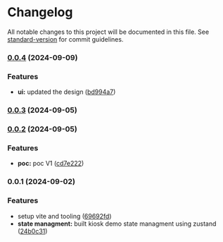 # Changelog

All notable changes to this project will be documented in this file. See [standard-version](https://github.com/conventional-changelog/standard-version) for commit guidelines.

### [0.0.4](https://github.com/hamsa-ai/kiosk-demo/compare/v0.0.3...v0.0.4) (2024-09-09)


### Features

* **ui:** updated the design ([bd994a7](https://github.com/hamsa-ai/kiosk-demo/commit/bd994a77ffbb91aa70aa0491ed27f93d63f90b07))

### [0.0.3](https://github.com/hamsa-ai/kiosk-demo/compare/v0.0.2...v0.0.3) (2024-09-05)

### [0.0.2](https://github.com/hamsa-ai/kiosk-demo/compare/v0.0.1...v0.0.2) (2024-09-05)


### Features

* **poc:** poc V1 ([cd7e222](https://github.com/hamsa-ai/kiosk-demo/commit/cd7e222442e08be05de945dd9c3bb1b9271fa070))

### 0.0.1 (2024-09-02)


### Features

* setup vite and tooling ([69692fd](https://github.com/hamsa-ai/kiosk-demo/commit/69692fd33f92d203922e0f3610d71d429ce90fdc))
* **state managment:** built kiosk demo state managment using zustand ([24b0c31](https://github.com/hamsa-ai/kiosk-demo/commit/24b0c31922e54ff4fb24d4f073a3ddeb6a44b9b1))
